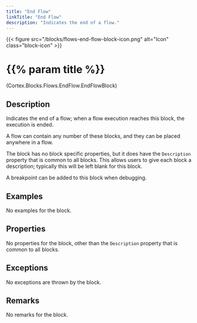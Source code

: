 ```yaml
---
title: "End Flow"
linkTitle: "End Flow"
description: "Indicates the end of a flow."
---
```


{{< figure src="/blocks/flows-end-flow-block-icon.png" alt="Icon" class="block-icon" >}}

# {{% param title %}}

<p class="namespace">(Cortex.Blocks.Flows.EndFlow.EndFlowBlock)</p>

## Description

Indicates the end of a flow; when a flow execution reaches this block, the execution is ended.

A flow can contain any number of these blocks, and they can be placed anywhere in a flow.

The block has no block specific properties, but it does have the `Description` property that is common to all blocks. This allows users to give each block a description; typically this will be left blank for this block.

A breakpoint can be added to this block when debugging.

## Examples

No examples for the block.

## Properties

No properties for the block, other than the `Description` property that is common to all blocks.

## Exceptions

No exceptions are thrown by the block.

## Remarks

No remarks for the block.
